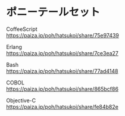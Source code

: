 ポニーテールセット
==================


CoffeeScript  
https://paiza.jp/poh/hatsukoi/share/75e97439  
  
  
Erlang  
https://paiza.jp/poh/hatsukoi/share/7ce3ea27  
  
  
Bash  
https://paiza.jp/poh/hatsukoi/share/77ad4148  
  
  
COBOL  
https://paiza.jp/poh/hatsukoi/share/865bcf86  
  
  
Objective-C  
https://paiza.jp/poh/hatsukoi/share/fe84b82e  
